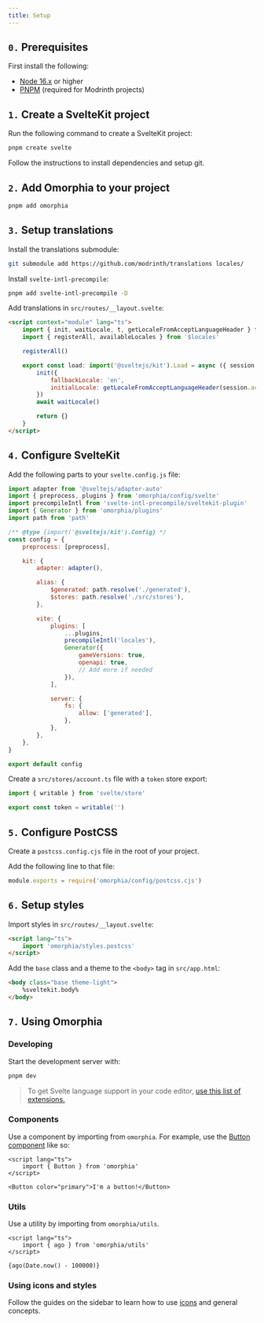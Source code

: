 ```yaml
---
title: Setup
---
```


## `0.` Prerequisites

First install the following:

- [Node 16.x](https://docs.volta.sh/guide/getting-started) or higher
- [PNPM](https://pnpm.io/installation) (required for Modrinth projects)

## `1.` Create a SvelteKit project

Run the following command to create a SvelteKit project:

```bash
pnpm create svelte
```

Follow the instructions to install dependencies and setup git.

## `2.` Add Omorphia to your project

```bash
pnpm add omorphia
```

## `3.` Setup translations

Install the translations submodule:

```bash
git submodule add https://github.com/modrinth/translations locales/
```

Install `svelte-intl-precompile`:

```bash
pnpm add svelte-intl-precompile -D
```

Add translations in `src/routes/__layout.svelte`:

```html
<script context="module" lang="ts">
	import { init, waitLocale, t, getLocaleFromAcceptLanguageHeader } from 'svelte-intl-precompile'
	import { registerAll, availableLocales } from '$locales'

	registerAll()

	export const load: import('@sveltejs/kit').Load = async ({ session }) => {
		init({
			fallbackLocale: 'en',
			initialLocale: getLocaleFromAcceptLanguageHeader(session.acceptLanguage, availableLocales),
		})
		await waitLocale()

		return {}
	}
</script>
```

## `4.` Configure SvelteKit

Add the following parts to your `svelte.config.js` file:

```js
import adapter from '@sveltejs/adapter-auto'
import { preprocess, plugins } from 'omorphia/config/svelte'
import precompileIntl from 'svelte-intl-precompile/sveltekit-plugin'
import { Generator } from 'omorphia/plugins'
import path from 'path'

/** @type {import('@sveltejs/kit').Config} */
const config = {
	preprocess: [preprocess],

	kit: {
		adapter: adapter(),

		alias: {
			$generated: path.resolve('./generated'),
			$stores: path.resolve('./src/stores'),
		},

		vite: {
			plugins: [
				...plugins,
				precompileIntl('locales'),
				Generator({
					gameVersions: true,
					openapi: true,
					// Add more if needed
				}),
			],

			server: {
				fs: {
					allow: ['generated'],
				},
			},
		},
	},
}

export default config
```

Create a `src/stores/account.ts` file with a `token` store export:

```ts
import { writable } from 'svelte/store'

export const token = writable('')
```

## `5.` Configure PostCSS

Create a `postcss.config.cjs` file in the root of your project.

Add the following line to that file:

```js
module.exports = require('omorphia/config/postcss.cjs')
```

## `6.` Setup styles

Import styles in `src/routes/__layout.svelte`:

```html
<script lang="ts">
	import 'omorphia/styles.postcss'
</script>
```

Add the `base` class and a theme to the `<body>` tag in `src/app.html`:

```html
<body class="base theme-light">
	%sveltekit.body%
</body>
```

## `7.` Using Omorphia

### Developing

Start the development server with:

```bash
pnpm dev
```

> To get Svelte language support in your code editor, [use this list of extensions.](https://sveltesociety.dev/tools#editor-support)

### Components

Use a component by importing from `omorphia`. For example, use the [Button component](/components/Button) like so:

```svelte example raised
<script lang="ts">
	import { Button } from 'omorphia'
</script>

<Button color="primary">I'm a button!</Button>
```

### Utils

Use a utility by importing from `omorphia/utils`.

```svelte example raised
<script lang="ts">
	import { ago } from 'omorphia/utils'
</script>

{ago(Date.now() - 100000)}
```

### Using icons and styles

Follow the guides on the sidebar to learn how to use [icons](/getting-started/icons) and general concepts.
